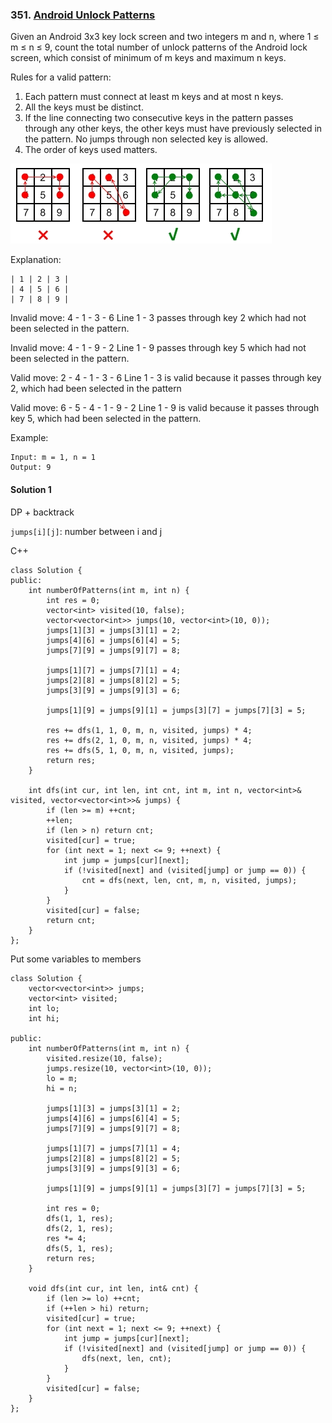 ### 351\. [Android Unlock Patterns](https://leetcode.com/problems/android-unlock-patterns/)

Given an Android 3x3 key lock screen and two integers m and n, where 1 ≤ m ≤ n ≤ 9, count the total number of unlock patterns of the Android lock screen, which consist of minimum of m keys and maximum n keys.

Rules for a valid pattern:

1. Each pattern must connect at least m keys and at most n keys.
2. All the keys must be distinct.
3. If the line connecting two consecutive keys in the pattern passes through any other keys, the other keys must have previously selected in the pattern. No jumps through non selected key is allowed.
4. The order of keys used matters.
 
![alt text](android-unlock.png)

Explanation:
```
| 1 | 2 | 3 |
| 4 | 5 | 6 |
| 7 | 8 | 9 |
```

Invalid move: 4 - 1 - 3 - 6
Line 1 - 3 passes through key 2 which had not been selected in the pattern.

Invalid move: 4 - 1 - 9 - 2
Line 1 - 9 passes through key 5 which had not been selected in the pattern.

Valid move: 2 - 4 - 1 - 3 - 6
Line 1 - 3 is valid because it passes through key 2, which had been selected in the pattern

Valid move: 6 - 5 - 4 - 1 - 9 - 2
Line 1 - 9 is valid because it passes through key 5, which had been selected in the pattern. 

Example:
```
Input: m = 1, n = 1
Output: 9
```

#### Solution 1

DP + backtrack

```jumps[i][j]```: number between i and j


C++

```
class Solution {
public:
    int numberOfPatterns(int m, int n) {
        int res = 0;
        vector<int> visited(10, false);
        vector<vector<int>> jumps(10, vector<int>(10, 0));
        jumps[1][3] = jumps[3][1] = 2;
        jumps[4][6] = jumps[6][4] = 5;
        jumps[7][9] = jumps[9][7] = 8;
        
        jumps[1][7] = jumps[7][1] = 4;
        jumps[2][8] = jumps[8][2] = 5;
        jumps[3][9] = jumps[9][3] = 6;
        
        jumps[1][9] = jumps[9][1] = jumps[3][7] = jumps[7][3] = 5;
        
        res += dfs(1, 1, 0, m, n, visited, jumps) * 4;
        res += dfs(2, 1, 0, m, n, visited, jumps) * 4;
        res += dfs(5, 1, 0, m, n, visited, jumps);
        return res;
    }
    
    int dfs(int cur, int len, int cnt, int m, int n, vector<int>& visited, vector<vector<int>>& jumps) {
        if (len >= m) ++cnt;
        ++len;
        if (len > n) return cnt;
        visited[cur] = true;
        for (int next = 1; next <= 9; ++next) {
            int jump = jumps[cur][next];
            if (!visited[next] and (visited[jump] or jump == 0)) {
                cnt = dfs(next, len, cnt, m, n, visited, jumps);
            }
        }
        visited[cur] = false;
        return cnt;
    }
};
```

Put some variables to members

```
class Solution {
    vector<vector<int>> jumps;
    vector<int> visited;
    int lo;
    int hi;
    
public:
    int numberOfPatterns(int m, int n) {
        visited.resize(10, false);
        jumps.resize(10, vector<int>(10, 0));
        lo = m;
        hi = n;
        
        jumps[1][3] = jumps[3][1] = 2;
        jumps[4][6] = jumps[6][4] = 5;
        jumps[7][9] = jumps[9][7] = 8;
        
        jumps[1][7] = jumps[7][1] = 4;
        jumps[2][8] = jumps[8][2] = 5;
        jumps[3][9] = jumps[9][3] = 6;
        
        jumps[1][9] = jumps[9][1] = jumps[3][7] = jumps[7][3] = 5;
        
        int res = 0;
        dfs(1, 1, res);
        dfs(2, 1, res);
        res *= 4;
        dfs(5, 1, res);
        return res;
    }
    
    void dfs(int cur, int len, int& cnt) {
        if (len >= lo) ++cnt;
        if (++len > hi) return;
        visited[cur] = true;
        for (int next = 1; next <= 9; ++next) {
            int jump = jumps[cur][next];
            if (!visited[next] and (visited[jump] or jump == 0)) {
                dfs(next, len, cnt);
            }
        }
        visited[cur] = false;
    }
};
```
